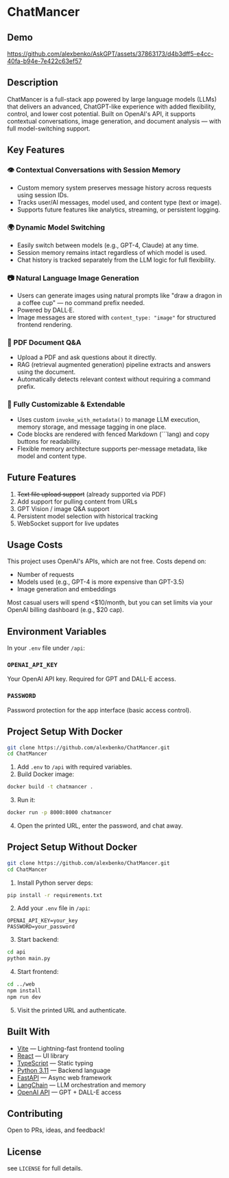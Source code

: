# ChatMancer

## Demo

https://github.com/alexbenko/AskGPT/assets/37863173/d4b3dff5-e4cc-40fa-b94e-7e422c63ef57

## Description

ChatMancer is a full-stack app powered by large language models (LLMs) that delivers an advanced, ChatGPT-like experience with added flexibility, control, and lower cost potential. Built on OpenAI's API, it supports contextual conversations, image generation, and document analysis — with full model-switching support.

## Key Features

### 👁‍ Contextual Conversations with Session Memory
- Custom memory system preserves message history across requests using session IDs.
- Tracks user/AI messages, model used, and content type (text or image).
- Supports future features like analytics, streaming, or persistent logging.

### 🌍 Dynamic Model Switching
- Easily switch between models (e.g., GPT-4, Claude) at any time.
- Session memory remains intact regardless of which model is used.
- Chat history is tracked separately from the LLM logic for full flexibility.

### 📷 Natural Language Image Generation
- Users can generate images using natural prompts like "draw a dragon in a coffee cup" — no command prefix needed.
- Powered by DALL·E.
- Image messages are stored with `content_type: "image"` for structured frontend rendering.

### 📄 PDF Document Q&A
- Upload a PDF and ask questions about it directly.
- RAG (retrieval augmented generation) pipeline extracts and answers using the document.
- Automatically detects relevant context without requiring a command prefix.

### 🚀 Fully Customizable & Extendable
- Uses custom `invoke_with_metadata()` to manage LLM execution, memory storage, and message tagging in one place.
- Code blocks are rendered with fenced Markdown (```lang) and copy buttons for readability.
- Flexible memory architecture supports per-message metadata, like model and content type.

## Future Features

1. <strike>Text file upload support</strike> (already supported via PDF)
2. Add support for pulling content from URLs
3. GPT Vision / image Q&A support
4. Persistent model selection with historical tracking
5. WebSocket support for live updates

## Usage Costs

This project uses OpenAI's APIs, which are not free. Costs depend on:
- Number of requests
- Models used (e.g., GPT-4 is more expensive than GPT-3.5)
- Image generation and embeddings

Most casual users will spend <$10/month, but you can set limits via your OpenAI billing dashboard (e.g., $20 cap).

## Environment Variables

In your `.env` file under `/api`:

### `OPENAI_API_KEY`
Your OpenAI API key. Required for GPT and DALL-E access.

### `PASSWORD`
Password protection for the app interface (basic access control).

## Project Setup With Docker

```bash
git clone https://github.com/alexbenko/ChatMancer.git
cd ChatMancer
```

1. Add `.env` to `/api` with required variables.
2. Build Docker image:
```bash
docker build -t chatmancer .
```
3. Run it:
```bash
docker run -p 8000:8000 chatmancer
```
4. Open the printed URL, enter the password, and chat away.

## Project Setup Without Docker

```bash
git clone https://github.com/alexbenko/ChatMancer.git
cd ChatMancer
```

1. Install Python server deps:
```bash
pip install -r requirements.txt
```
2. Add your `.env` file in `/api`:
```env
OPENAI_API_KEY=your_key
PASSWORD=your_password
```
3. Start backend:
```bash
cd api
python main.py
```
4. Start frontend:
```bash
cd ../web
npm install
npm run dev
```
5. Visit the printed URL and authenticate.

## Built With

- [Vite](https://vitejs.dev/) — Lightning-fast frontend tooling
- [React](https://react.dev/) — UI library
- [TypeScript](https://www.typescriptlang.org/) — Static typing
- [Python 3.11](https://www.python.org/downloads/release/python-3110/) — Backend language
- [FastAPI](https://fastapi.tiangolo.com/) — Async web framework
- [LangChain](https://www.langchain.com/) — LLM orchestration and memory
- [OpenAI API](https://platform.openai.com/) — GPT + DALL-E access

## Contributing

Open to PRs, ideas, and feedback!

## License

see `LICENSE` for full details.


